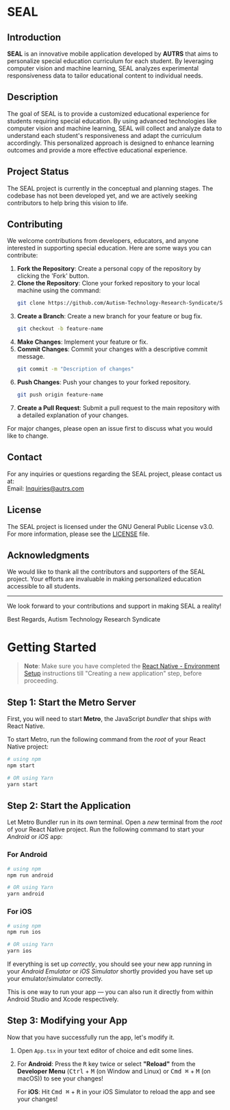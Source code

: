 # SEAL

## Introduction
**SEAL** is an innovative mobile application developed by **AUTRS** that aims to personalize special education curriculum for each student. By leveraging computer vision and machine learning, SEAL analyzes experimental responsiveness data to tailor educational content to individual needs.

## Description
The goal of SEAL is to provide a customized educational experience for students requiring special education. By using advanced technologies like computer vision and machine learning, SEAL will collect and analyze data to understand each student's responsiveness and adapt the curriculum accordingly. This personalized approach is designed to enhance learning outcomes and provide a more effective educational experience.

## Project Status
The SEAL project is currently in the conceptual and planning stages. The codebase has not been developed yet, and we are actively seeking contributors to help bring this vision to life.

## Contributing
We welcome contributions from developers, educators, and anyone interested in supporting special education. Here are some ways you can contribute:

1. **Fork the Repository**: Create a personal copy of the repository by clicking the 'Fork' button.
2. **Clone the Repository**: Clone your forked repository to your local machine using the command:
    ```sh
    git clone https://github.com/Autism-Technology-Research-Syndicate/SEALApplication.git
    ```
3. **Create a Branch**: Create a new branch for your feature or bug fix.
    ```sh
    git checkout -b feature-name
    ```
4. **Make Changes**: Implement your feature or fix.
5. **Commit Changes**: Commit your changes with a descriptive commit message.
    ```sh
    git commit -m "Description of changes"
    ```
6. **Push Changes**: Push your changes to your forked repository.
    ```sh
    git push origin feature-name
    ```
7. **Create a Pull Request**: Submit a pull request to the main repository with a detailed explanation of your changes.

For major changes, please open an issue first to discuss what you would like to change.

## Contact
For any inquiries or questions regarding the SEAL project, please contact us at:  
Email: [Inquiries@autrs.com](mailto:Inquiries@autrs.com)

## License
The SEAL project is licensed under the GNU General Public License v3.0. For more information, please see the [LICENSE](LICENSE) file.

## Acknowledgments
We would like to thank all the contributors and supporters of the SEAL project. Your efforts are invaluable in making personalized education accessible to all students.

---

We look forward to your contributions and support in making SEAL a reality!

Best Regards,
Autism Technology Research Syndicate

# Getting Started

>**Note**: Make sure you have completed the [React Native - Environment Setup](https://reactnative.dev/docs/environment-setup) instructions till "Creating a new application" step, before proceeding.

## Step 1: Start the Metro Server

First, you will need to start **Metro**, the JavaScript _bundler_ that ships _with_ React Native.

To start Metro, run the following command from the _root_ of your React Native project:

```bash
# using npm
npm start

# OR using Yarn
yarn start
```

## Step 2: Start the Application

Let Metro Bundler run in its _own_ terminal. Open a _new_ terminal from the _root_ of your React Native project. Run the following command to start your _Android_ or _iOS_ app:

### For Android

```bash
# using npm
npm run android

# OR using Yarn
yarn android
```

### For iOS

```bash
# using npm
npm run ios

# OR using Yarn
yarn ios
```

If everything is set up _correctly_, you should see your new app running in your _Android Emulator_ or _iOS Simulator_ shortly provided you have set up your emulator/simulator correctly.

This is one way to run your app — you can also run it directly from within Android Studio and Xcode respectively.

## Step 3: Modifying your App

Now that you have successfully run the app, let's modify it.

1. Open `App.tsx` in your text editor of choice and edit some lines.
2. For **Android**: Press the <kbd>R</kbd> key twice or select **"Reload"** from the **Developer Menu** (<kbd>Ctrl</kbd> + <kbd>M</kbd> (on Window and Linux) or <kbd>Cmd ⌘</kbd> + <kbd>M</kbd> (on macOS)) to see your changes!

   For **iOS**: Hit <kbd>Cmd ⌘</kbd> + <kbd>R</kbd> in your iOS Simulator to reload the app and see your changes!

